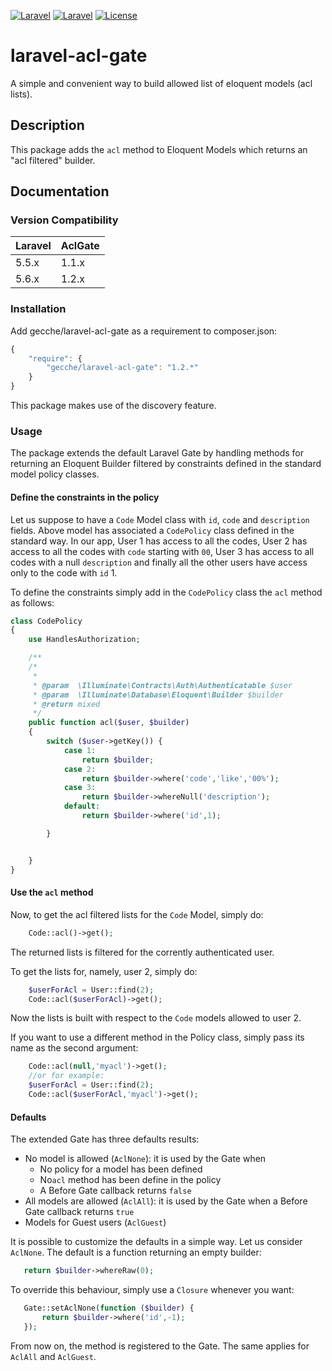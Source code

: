 [![Laravel](https://img.shields.io/badge/Laravel-5.x-orange.svg?style=flat-square)](http://laravel.com)
[![Laravel](https://img.shields.io/badge/Laravel-6.x-orange.svg?style=flat-square)](http://laravel.com)
[![License](http://img.shields.io/badge/license-MIT-brightgreen.svg?style=flat-square)](https://tldrlegal.com/license/mit-license)

# laravel-acl-gate
A simple and convenient way to build allowed list of eloquent models (acl lists).

## Description
This package adds the `acl` method to Eloquent Models which returns an "acl filtered" builder.

## Documentation

### Version Compatibility

 Laravel  | AclGate
:---------|:----------
 5.5.x    | 1.1.x
 5.6.x    | 1.2.x

### Installation

Add gecche/laravel-acl-gate as a requirement to composer.json:

```javascript
{
    "require": {
        "gecche/laravel-acl-gate": "1.2.*"
    }
}
```

This package makes use of the discovery feature.

### Usage

The package extends the default Laravel Gate by handling methods for returning 
an Eloquent Builder filtered by constraints defined in the standard model policy classes. 

#### Define the constraints in the policy
Let us suppose to have a `Code` Model class with `id`, `code` and `description` fields. 
Above model has associated a `CodePolicy` class defined in the standard way.
In our app, User 1 has access to all the codes, User 2 has access to all the codes with `code` starting with `00`, 
User 3 has access to all codes with a null `description` and finally all the other users have access only to the code 
with `id` 1.

To define the constraints simply add in the `CodePolicy` class the `acl` method as follows:

```php
class CodePolicy
{
    use HandlesAuthorization;

    /**
    /*
     *
     * @param  \Illuminate\Contracts\Auth\Authenticatable $user
     * @param  \Illuminate\Database\Eloquent\Builder $builder
     * @return mixed
     */
    public function acl($user, $builder)
    {
        switch ($user->getKey()) {
            case 1:
                return $builder;
            case 2:
                return $builder->where('code','like','00%');
            case 3:
                return $builder->whereNull('description');
            default:
                return $builder->where('id',1);

        }


    }
}
```
#### Use the `acl` method

Now, to get the acl filtered lists for the `Code` Model, simply do:

```php
    Code::acl()->get();
```

The returned lists is filtered for the corrently authenticated user.

To get the lists for, namely, user 2, simply do:

```php
    $userForAcl = User::find(2);
    Code::acl($userForAcl)->get();
```

Now the lists is built with respect to the `Code` models allowed to user 2.

If you want to use a different method in the Policy class, simply pass its name as the second argument:

```php
    Code::acl(null,'myacl')->get();
    //or for example:
    $userForAcl = User::find(2);
    Code::acl($userForAcl,'myacl')->get();
```

#### Defaults
 
The extended Gate has three defaults results:
 
 - No model is allowed (`AclNone`): it is used by the Gate when
    - No policy for a model has been defined
    - No`acl` method has been define in the policy
    - A Before Gate callback returns `false`
 - All models are allowed (`AclAll`): it is used by the Gate when a Before Gate callback returns `true` 
 - Models for Guest users (`AclGuest`)
 
 It is possible to customize the defaults in a simple way.
 Let us consider `AclNone`. The default is a function returning an empty builder:
 
 ```php
    return $builder->whereRaw(0);
  ```
 To override this behaviour, simply use a `Closure` whenever you want:
 
 ```php
    Gate::setAclNone(function ($builder) {
        return $builder->where('id',-1);
    });
 ```
 
 From now on, the method is registered to the Gate.
 The same applies for `AclAll` and `AclGuest`.
    
 

    



